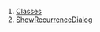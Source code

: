 

1. [Classes](file-___home_harshil_Desktop_open-source_palisadoes_talawa_lib_widgets_recurrence_dialog/#classes)
2. [ShowRecurrenceDialog](file-___home_harshil_Desktop_open-source_palisadoes_talawa_lib_widgets_recurrence_dialog/ShowRecurrenceDialog-class.html)
